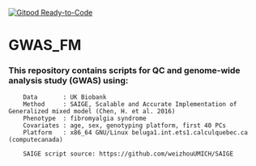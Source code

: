 [![Gitpod Ready-to-Code](https://img.shields.io/badge/Gitpod-Ready--to--Code-blue?logo=gitpod)](https://gitpod.io/#https://github.com/vivek-verma202/GWAS_FM) 

# GWAS_FM

### This repository contains scripts for QC and genome-wide analysis study (GWAS) using:

        Data       : UK Biobank 
        Method     : SAIGE, Scalable and Accurate Implementation of Generalized mixed model (Chen, H. et al. 2016)
        Phenotype  : fibromyalgia syndrome
        Covariates : age, sex, genotyping platform, first 40 PCs
        Platform   : x86_64 GNU/Linux beluga1.int.ets1.calculquebec.ca (computecanada)  

        SAIGE script source: https://github.com/weizhouUMICH/SAIGE

        

        
